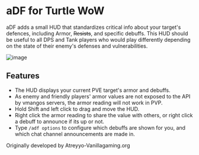 # aDF for Turtle WoW
aDF adds a small HUD that standardizes critical info about your target's defences, including Armor, ~~Resists~~, and specific debuffs. This HUD should be useful to all DPS and Tank players who would play differently depending on the state of their enemy's defenses and vulnerabilities.

![image](https://github.com/Zebouski/aDF/assets/11151284/d4f9b479-4498-4ec7-88c8-501f9cf759b5)

## Features
* The HUD displays your current PVE target's armor and debuffs.
* As enemy and friendly players' armor values are not exposed to the API by vmangos servers, the armor reading will not work in PVP. 
* Hold Shift and left click to drag and move the HUD.
* Right click the armor reading to share the value with others, or right click a debuff to announce if its up or not. 
* Type `/adf options` to configure which debuffs are shown for you, and which chat channel announcements are made in.


Originally developed by Atreyyo-Vanillagaming.org
